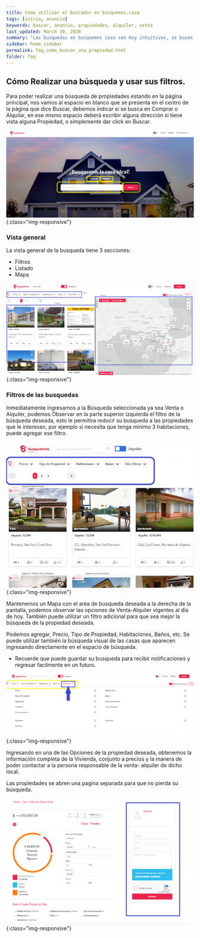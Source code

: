 ```yaml
---
title: Como utilizar el buscador en busquemos.casa
tags: [inicio, anuncio]
keywords: buscar, anuncio, propiedades, alquiler, venta
last_updated: March 30, 2020
summary: "Las busquedas en busquemos casa son muy intuitivas, se basan en localizacion y precio principalmente, aunque usted puede agregar filtros para reducir las propiedades."
sidebar: home_sidebar
permalink: faq_como_buscar_una_propiedad.html
folder: faq
---
```




## Cómo Realizar una búsqueda y usar sus filtros. 


Para poder realizar una búsqueda de propiedades estando en la página principal, nos vamos al espacio en blanco que se presenta en el centro de la página que dice Buscar, debemos indicar si se busca en Comprar o Alquilar, en ese mismo espacio deberá escribir alguna dirección si tiene vista alguna Propiedad, o simplemente dar click en Buscar.


![image-title-here](/images/faq/buscar_propiedad_01.png){:class="img-responsive"}

### Vista general

La vista general de la busqueda tiene 3 secciones:

* Filtros
* Listado
* Mapa

![image-title-here](/images/faq/buscar_propiedad_01_2.png){:class="img-responsive"}

### Filtros de las busquedas

Inmediatamente ingresamos a la Búsqueda seleccionada ya sea Venta o Alquiler, podemos Observar en la parte superior izquierda el filtro de la búsqueda deseada, esto le permitira reducir su busqueda a las propiedades que le interesan, por ejemplo si necesita que tenga minimo 3 habitaciones, puede agregar ese filtro.


![image-title-here](/images/faq/buscar_propiedad_02.png){:class="img-responsive"}


Mantenemos un Mapa con el area de busqueda deseada a la derecha de la pantalla, podemos observar las opciones de Venta-Alquiler vigentes al día de hoy. También puede utilizar un filtro adicional para que sea mejor la búsqueda de la propiedad deseada.

Podemos agregar, Precio, Tipo de Propiedad, Habitaciones, Baños, etc. Se puede utilizar también  la búsqueda visual de las casas que aparecen ingresando directamente en el espacio de búsqueda. 

* Recuerde que puede guardar su busqueda para recibir notificaciones y regresar facilmente en un futuro.

![image-title-here](/images/faq/buscar_propiedad_03.png){:class="img-responsive"}


Ingresando en una de las Opciones de la propiedad deseada, obtenemos la información completa de la Vivienda, conjunto a precios y la manera de poder contactar a la persona responsable de la venta- alquiler de dicho local.

Las propiedades se abren una pagina separada para que no pierda su búsqueda.

![image-title-here](/images/faq/buscar_propiedad_04.png){:class="img-responsive"}








